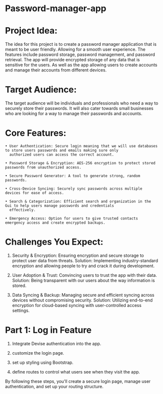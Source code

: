 # Password-manager-app

# Project Idea:

The idea for this project is to create a password manager application that is meant to be user friendly. Allowing for a smooth user experience. The features include password storage, password management, and password retrieval. The app will provide encrypted storage of any data that is sensitive for the users. As well as the app allowing users to create accounts and manage their accounts from different devices. 

# Target Audience:

The target audience will be individuals and professionals who need a way to securely store their passwords. It will also cater towards small businesses who are looking for a way to manage their passwords and accounts. 

# Core Features:

    • User Authentication: Secure login meaning that we will use databases to store users passwords and emails making sure only 
      authorized users can access the correct account. 

    • Password Storage & Encryption: AES-256 encryption to protect stored passwords from unauthorized access.

    • Secure Password Generator: A tool to generate strong, random passwords. 

    • Cross-Device Syncing: Securely sync passwords across multiple devices for ease of access.

    • Search & Categorization: Efficient search and organization in the Gui to help users manage passwords and credentials 
      effectively.

    • Emergency Access: Option for users to give trusted contacts emergency access and create encrypted backups.

# Challenges You Expect:

1. Security & Encryption: Ensuring encryption and secure storage to protect user data from threats. 
    Solution: Implementing industry-standard encryption and allowing people to try and crack it during development. 

2. User Adoption & Trust: Convincing users to trust the app with their data.
    Solution: Being transparent with our users about the way information is stored. 

3. Data Syncing & Backup: Managing secure and efficient syncing across devices without compromising security.
    Solution: Utilizing end-to-end encryption for cloud-based syncing with user-controlled access settings.

# Part 1: Log in Feature

1. Integrate Devise authentication into the app.

2. customize the login page. 

3. set up styling using Bootstrap.

4. define routes to control what users see when they visit the app.

By following these steps, you'll create a secure login page, manage user authentication, and set up your routing structure.
